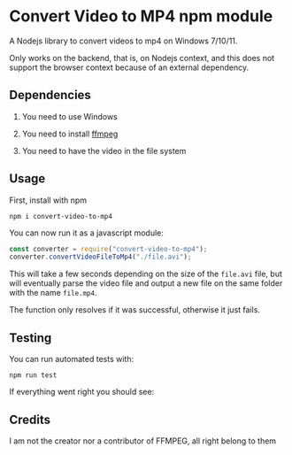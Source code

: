 # Convert Video to MP4 npm module

A Nodejs library to convert videos to mp4 on Windows 7/10/11.

Only works on the backend, that is, on Nodejs context, and this does not support the browser context because of an external dependency.

## Dependencies

1. You need to use Windows

2. You need to install [ffmpeg](https://ffmpeg.org)

3. You need to have the video in the file system

## Usage

First, install with npm

```
npm i convert-video-to-mp4
```

You can now run it as a javascript module:

```js
const converter = require("convert-video-to-mp4");
converter.convertVideoFileToMp4("./file.avi");
```

This will take a few seconds depending on the size of the `file.avi` file, but will eventually parse the video file and output a new file on the same folder with the name `file.mp4`.

The function only resolves if it was successful, otherwise it just fails.

## Testing

You can run automated tests with:

```
npm run test
```

If everything went right you should see:

## Credits

I am not the creator nor a contributor of FFMPEG, all right belong to them
